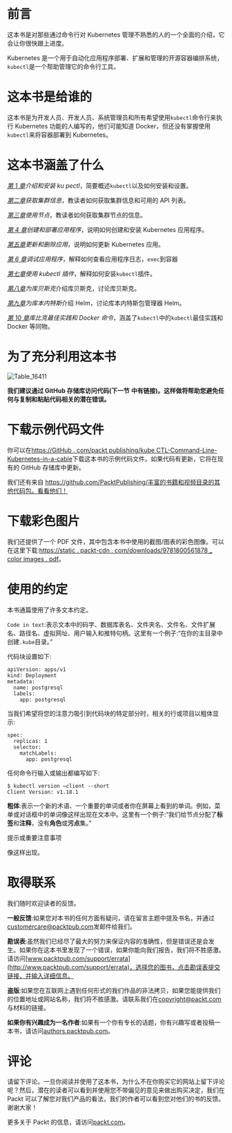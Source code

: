 # 前言

这本书是对那些通过命令行对 Kubernetes 管理不熟悉的人的一个全面的介绍，它会让你很快跟上进度。

Kubernetes 是一个用于自动化应用程序部署、扩展和管理的开源容器编排系统，`kubectl`是一个帮助管理它的命令行工具。

# 这本书是给谁的

这本书是为开发人员、开发人员、系统管理员和所有希望使用`kubectl`命令行来执行 Kubernetes 功能的人编写的，他们可能知道 Docker，但还没有掌握使用`kubectl`来将容器部署到 Kubernetes。

# 这本书涵盖了什么

[*第 1 章*](01.html#_idTextAnchor016)*介绍和安装 ku pectl*，简要概述`kubectl`以及如何安装和设置。

[*第二章*](02.html#_idTextAnchor033)*获取集群信息*，教读者如何获取集群信息和可用的 API 列表。

[*第三章*](03.html#_idTextAnchor039)*使用节点*，教读者如何获取集群节点的信息。

[*第 4 章*](04.html#_idTextAnchor049)*创建和部署应用程序*，说明如何创建和安装 Kubernetes 应用程序。

[*第五章*](05.html#_idTextAnchor055)*更新和删除应用*，说明如何更新 Kubernetes 应用。

[*第 6 章*](06.html#_idTextAnchor064)*调试应用程序*，解释如何查看应用程序日志，`exec`到容器

[*第七章*](07.html#_idTextAnchor070)*使用 kubectl 插件*，解释如何安装`kubectl`插件。

[*第八章*](08.html#_idTextAnchor076)*为库贝斯克*介绍库贝斯克，讨论库贝斯克。

[*第九章*](09.html#_idTextAnchor081)*为库本内特斯*介绍 Helm，讨论库本内特斯包管理器 Helm。

[*第 10 章*](10.html#_idTextAnchor096)*库比克最佳实践和 Docker 命令*，涵盖了`kubectl`中的`kubectl`最佳实践和 Docker 等同物。

# 为了充分利用这本书

![Table_16411](image/B16411_Preface_Table1.jpg)

**我们建议通过 GitHub 存储库访问代码(下一节** **中有链接)。这样做将帮助您避免任何与复制和粘贴代码相关的潜在错误。**

# 下载示例代码文件

你可以在[https://GitHub . com/packt publishing/kube CTL-Command-Line-Kubernetes-in-a-cable](https://github.com/PacktPublishing/kubectl-Command-Line-Kubernetes-in-a-Nutshell)下载这本书的示例代码文件。如果代码有更新，它将在现有的 GitHub 存储库中更新。

我们还有来自 https://github.com/PacktPublishing/丰富的书籍和视频目录的其他代码包。看看他们！

# 下载彩色图片

我们还提供了一个 PDF 文件，其中包含本书中使用的截图/图表的彩色图像。可以在这里下载:[https://static . packt-cdn . com/downloads/9781800561878 _ color images . pdf](https://static.packt-cdn.com/downloads/9781800561878_ColorImages.pdf)。

# 使用的约定

本书通篇使用了许多文本约定。

`Code in text`:表示文本中的码字、数据库表名、文件夹名、文件名、文件扩展名、路径名、虚拟网址、用户输入和推特句柄。这里有一个例子:“在你的主目录中创建`.kube`目录。”

代码块设置如下:

```
apiVersion: apps/v1
kind: Deployment
metadata:
  name: postgresql
  labels:
    app: postgresql
```

当我们希望将您的注意力吸引到代码块的特定部分时，相关的行或项目以粗体显示:

```
spec:
  replicas: 1
  selector:
    matchLabels:
      app: postgresql
```

任何命令行输入或输出都编写如下:

```
$ kubectl version –client --short
Client Version: v1.18.1
```

**粗体**:表示一个新的术语、一个重要的单词或者你在屏幕上看到的单词。例如，菜单或对话框中的单词像这样出现在文本中。这里有一个例子:“我们给节点分配了**标签**和**注释**，没有**角色**或**污点**集。”

提示或重要注意事项

像这样出现。

# 取得联系

我们随时欢迎读者的反馈。

**一般反馈**:如果您对本书的任何方面有疑问，请在留言主题中提及书名，并通过[customercare@packtpub.com](mailto:customercare@packtpub.com)发邮件给我们。

**勘误表**:虽然我们已经尽了最大的努力来保证内容的准确性，但是错误还是会发生。如果你在这本书里发现了一个错误，如果你能向我们报告，我们将不胜感激。请访问[www.packtpub.com/support/errata](http://www.packtpub.com/support/errata)，选择您的图书，点击勘误表提交链接，并输入详细信息。

**盗版**:如果您在互联网上遇到任何形式的我们作品的非法拷贝，如果您能提供我们的位置地址或网站名称，我们将不胜感激。请联系我们在[copyright@packt.com](mailto:copyright@packt.com)与材料的链接。

**如果你有兴趣成为一名作者**:如果有一个你有专长的话题，你有兴趣写或者投稿一本书，请访问[authors.packtpub.com](http://authors.packtpub.com)。

# 评论

请留下评论。一旦你阅读并使用了这本书，为什么不在你购买它的网站上留下评论呢？然后，潜在的读者可以看到并使用您不带偏见的意见来做出购买决定，我们在 Packt 可以了解您对我们产品的看法，我们的作者可以看到您对他们的书的反馈。谢谢大家！

更多关于 Packt 的信息，请访问[packt.com](http://packt.com)。